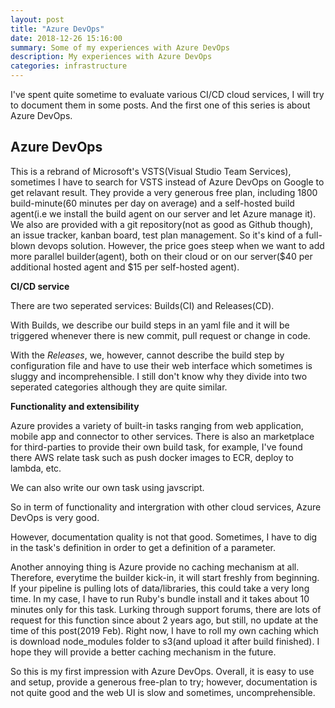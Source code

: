 ```yaml
---
layout: post
title: "Azure DevOps"
date: 2018-12-26 15:16:00
summary: Some of my experiences with Azure DevOps
description: My experiences with Azure DevOps
categories: infrastructure
---
```


I've spent quite sometime to evaluate various CI/CD cloud services, I will try to document them in some posts. And the first one of this series is about Azure DevOps.

## Azure DevOps

This is a rebrand of Microsoft's VSTS(Visual Studio Team Services), sometimes I have to search for VSTS instead of Azure DevOps on Google to get relavant result.
They provide a very generous free plan, including 1800 build-minute(60 minutes per day on average) and a self-hosted build agent(i.e we install the build agent on our server and let Azure manage it). We also are provided with a git repository(not as good as Github though), an issue tracker, kanban board, test plan management.
So it's kind of a full-blown devops solution.
However, the price goes steep when we want to add more parallel builder(agent), both on their cloud or on our server($40 per additional hosted agent and $15 per self-hosted agent).

__CI/CD service__

There are two seperated services: Builds(CI) and Releases(CD).

With Builds, we describe our build steps in an yaml file and it will be triggered whenever there is new commit, pull request or change in code.

With the _Releases_, we, however, cannot describe the build step by configuration file and have to use their web interface which sometimes is sluggy and incomprehensible. 
I still don't know why they divide into two seperated categories although they are quite similar.

__Functionality and extensibility__

Azure provides a variety of built-in tasks ranging from web application, mobile app and connector to other services.
There is also an marketplace for third-parties to provide their own build task, for example, I've found there AWS relate task such as push docker images to ECR, deploy to lambda, etc.

We can also write our own task using javscript.

So in term of functionality and intergration with other cloud services, Azure DevOps is very good.

However, documentation quality is not that good. Sometimes, I have to dig in the task's definition in order to get a definition of a parameter.

Another annoying thing is Azure provide no caching mechanism at all. Therefore, everytime the builder kick-in, it will start freshly from beginning.
If your pipeline is pulling lots of data/libraries, this could take a very long time. In my case, I have to run Ruby's bundle install and it takes about 10 minutes only for this task.
Lurking through support forums, there are lots of request for this function since about 2 years ago, but still, no update at the time of this post(2019 Feb).
Right now, I have to roll my own caching which is download node_modules folder to s3(and upload it after build finished). I hope they will provide a better caching mechanism in the future.

So this is my first impression with Azure DevOps. Overall, it is easy to use and setup, provide a generous free-plan to try; however, documentation is not quite good and the web UI is slow and sometimes, uncomprehensible.
